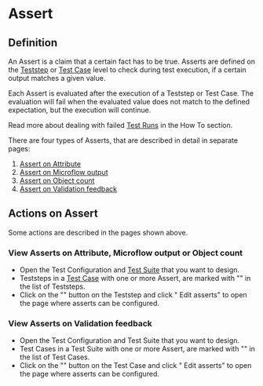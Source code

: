 # Assert

## Definition

An Assert is a claim that a certain fact has to be true. 
Asserts are defined on the [Teststep](../Teststep) or [Test Case](../test-case) level to check during test execution, if a certain output matches a given value.

Each Assert is evaluated after the execution of a Teststep or Test Case. The evaluation will fail when the evaluated value does not match to the defined expectation, but the execution will continue. 

Read more about dealing with failed [Test Runs](test-run) in the How To section.

There are four types of Asserts, that are described in detail in separate pages:
1. [Assert on Attribute](Assert/assert-attribute)
2. [Assert on Microflow output](Assert/assert-microflow-output)
3. [Assert on Object count](Assert/assert-object-count)
4. [Assert on Validation feedback](Assert/assert-validation-feedback)

## Actions on Assert

Some actions are described in the pages shown above.

### View Asserts on Attribute, Microflow output or Object count  
- Open the Test Configuration and [Test Suite](../test-suite) that you want to design.
- Teststeps in a [Test Case](../test-case) with one or more Assert, are marked with "<i class="fas fa-ballot-check"></i>" in the list of Teststeps.
- Click on the "<i class="fas fa-ellipsis"></i>" button on the Teststep and click "<i class="fal fa-ballot-check"></i> Edit asserts" to open the page where asserts can be configured.   

### View Asserts on Validation feedback
- Open the Test Configuration and Test Suite that you want to design.
- Test Cases in a Test Suite with one or more Assert, are marked with "<i class="fas fa-ballot-check"></i>" in the list of Test Cases.
- Click on the "<i class="fas fa-ellipsis"></i>" button on the Test Case and click "<i class="fal fa-ballot-check"></i> Edit asserts" to open the page where asserts can be configured.   
